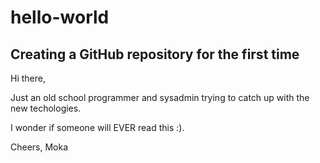 # hello-world

## Creating a GitHub repository for the first time

Hi there,

Just an old school programmer and sysadmin trying to catch up with the new techologies.

I wonder if someone will EVER read this :).

Cheers,
Moka
